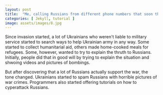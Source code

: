 ```yaml
---
layout: post
title:  "Me, calling Russians from different phone numbers that soon their end will come"
categories: [ Jekyll, tutorial ]
image: assets/images/8.jpg
---
```

Since invasion started, a lot of Ukrainians who weren't liable to military service started to search ways to help Ukrainian army in any way. Some started to collect humanitarial aid, others made home-cooked meals for refugees. Some, however, wanted to try to explain the thruth to Russians. Initially, people did that in good will by trying to explain the situation and shwoing videos and pictures of bombings. 

But after discovering that a lot of Russians actually support the war, the tone changed. Ukrainians started to spam Russians with horrible pictures of war crimes. Programmers also started offering tutorials on how to cyperattack Russians.